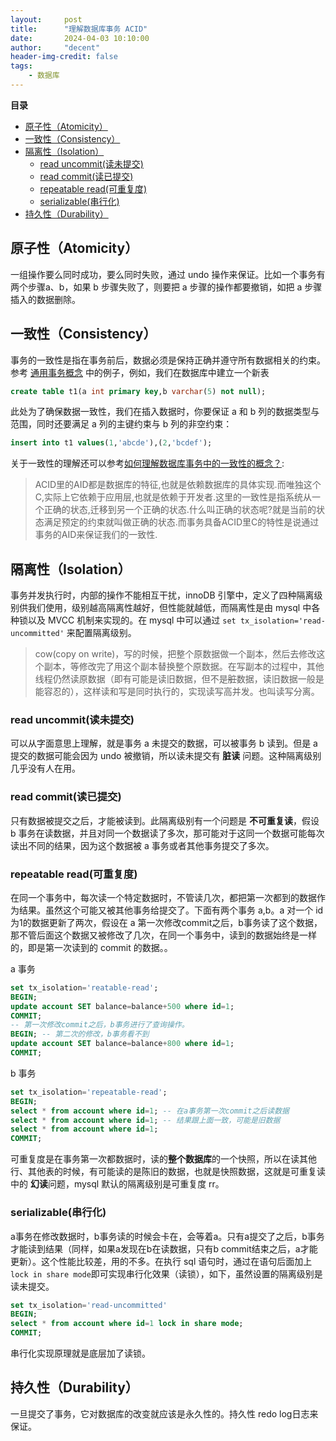 ```yaml
---
layout:     post
title:      "理解数据库事务 ACID"
date:       2024-04-03 10:10:00
author:     "decent"
header-img-credit: false
tags:
    - 数据库
---
```


**目录**
- [原子性（Atomicity）](#原子性atomicity)
- [一致性（Consistency）](#一致性consistency)
- [隔离性（Isolation）](#隔离性isolation)
  - [read uncommit(读未提交)](#read-uncommit读未提交)
  - [read commit(读已提交)](#read-commit读已提交)
  - [repeatable read(可重复度)](#repeatable-read可重复度)
  - [serializable(串行化)](#serializable串行化)
- [持久性（Durability）](#持久性durability)

## 原子性（Atomicity）
一组操作要么同时成功，要么同时失败，通过 undo 操作来保证。比如一个事务有两个步骤a、b，如果 b 步骤失败了，则要把 a 步骤的操作都要撤销，如把 a 步骤插入的数据删除。

## 一致性（Consistency）
事务的一致性是指在事务前后，数据必须是保持正确并遵守所有数据相关的约束。参考 [通用事务概念](https://docs.matrixorigin.cn/1.1.2/MatrixOne/Develop/Transactions/common-transaction-overview/) 中的例子，例如，我们在数据库中建立一个新表
```sql
create table t1(a int primary key,b varchar(5) not null);
```
此处为了确保数据一致性，我们在插入数据时，你要保证 a 和 b 列的数据类型与范围，同时还要满足 a 列的主键约束与 b 列的非空约束：
```sql
insert into t1 values(1,'abcde'),(2,'bcdef');
```

关于一致性的理解还可以参考[如何理解数据库事务中的一致性的概念？](https://www.zhihu.com/question/31346392):
> ACID里的AID都是数据库的特征,也就是依赖数据库的具体实现.而唯独这个C,实际上它依赖于应用层,也就是依赖于开发者.这里的一致性是指系统从一个正确的状态,迁移到另一个正确的状态.什么叫正确的状态呢?就是当前的状态满足预定的约束就叫做正确的状态.而事务具备ACID里C的特性是说通过事务的AID来保证我们的一致性.

## 隔离性（Isolation）
事务并发执行时，内部的操作不能相互干扰，innoDB 引擎中，定义了四种隔离级别供我们使用，级别越高隔离性越好，但性能就越低，而隔离性是由 mysql 中各种锁以及 MVCC 机制来实现的。在 mysql 中可以通过 `set tx_isolation='read-uncommitted'` 来配置隔离级别。

> cow(copy on write)，写的时候，把整个原数据做一个副本，然后去修改这个副本，等修改完了用这个副本替换整个原数据。在写副本的过程中，其他线程仍然读原数据（即有可能是读旧数据，但不是~~脏~~数据，读旧数据一般是能容忍的），这样读和写是同时执行的，实现读写高并发。也叫读写分离。

### read uncommit(读未提交)
可以从字面意思上理解，就是事务 a 未提交的数据，可以被事务 b 读到。但是 a 提交的数据可能会因为 undo 被撤销，所以读未提交有 **脏读** 问题。这种隔离级别几乎没有人在用。
### read commit(读已提交)
只有数据被提交之后，才能被读到。此隔离级别有一个问题是 **不可重复读**，假设 b 事务在读数据，并且对同一个数据读了多次，那可能对于这同一个数据可能每次读出不同的结果，因为这个数据被 a 事务或者其他事务提交了多次。
### repeatable read(可重复度)
在同一个事务中，每次读一个特定数据时，不管读几次，都把第一次都到的数据作为结果。虽然这个可能又被其他事务给提交了。下面有两个事务 a,b。a 对一个 id 为1的数据更新了两次，假设在 a 第一次修改commit之后，b事务读了这个数据，那不管后面这个数据又被修改了几次，在同一个事务中，读到的数据始终是一样的，即是第一次读到的 commit 的数据。。

a 事务
```sql
set tx_isolation='reatable-read';
BEGIN;
update account SET balance=balance+500 where id=1;
COMMIT;
-- 第一次修改commit之后，b事务进行了查询操作。
BEGIN; -- 第二次的修改，b事务看不到
update account SET balance=balance+800 where id=1;
COMMIT;
```
b 事务
```sql
set tx_isolation='repeatable-read';
BEGIN;
select * from account where id=1; -- 在a事务第一次commit之后读数据
select * from account where id=1; -- 结果跟上面一致，可能是旧数据
select * from account where id=1;
COMMIT;
```
可重复度是在事务第一次都数据时，读的**整个数据库**的一个快照，所以在读其他行、其他表的时候，有可能读的是陈旧的数据，也就是快照数据，这就是可重复读中的 **幻读**问题，mysql 默认的隔离级别是可重复度 rr。
### serializable(串行化)
a事务在修改数据时，b事务读的时候会卡在，会等着a。只有a提交了之后，b事务才能读到结果（同样，如果a发现在b在读数据，只有b commit结束之后，a才能更新）。这个性能比较差，用的不多。在执行 sql 语句时，通过在语句后面加上`lock in share mode`即可实现串行化效果（读锁），如下，虽然设置的隔离级别是读未提交。
```sql
set tx_isolation='read-uncommitted'
BEGIN;
select * from account where id=1 lock in share mode;
COMMIT;
```
串行化实现原理就是底层加了读锁。


## 持久性（Durability）
一旦提交了事务，它对数据库的改变就应该是永久性的。持久性 redo log日志来保证。